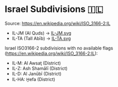 # Israel Subdivisions 🇮🇱

Source: https://en.wikipedia.org/wiki/ISO_3166-2:IL

* IL-JM (Al Quds) -> [IL-JM.svg](https://github.com/amckenna41/iso3166-flag-icons/blob/main/iso3166-2-icons/IL/IL-JM.svg)
* IL-TA (Tall Abīb) -> [IL-TA.svg](https://github.com/amckenna41/iso3166-flag-icons/blob/main/iso3166-2-icons/IL/IL-TA.svg)

Israel ISO3166-2 subdivisions with no available flags (https://en.wikipedia.org/wiki/ISO_3166-2:IL):

* IL-M: Al Awsaţ (District)
* IL-Z: Ash Shamālī (District)
* IL-D: Al Janūbī (District)
* IL-HA: H̱efa (District)